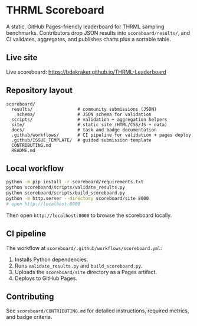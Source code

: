 # THRML Scoreboard

A static, GitHub Pages–friendly leaderboard for THRML sampling benchmarks. Contributors drop JSON results into `scoreboard/results/`, and CI validates, aggregates, and publishes charts plus a sortable table.

## Live site

Live scoreboard: https://bdekraker.github.io/THRML-Leaderboard

## Repository layout

```
scoreboard/
  results/                 # community submissions (JSON)
    schema/                # JSON schema for validation
  scripts/                 # validation + aggregation helpers
  site/                    # static site (HTML/CSS/JS + data)
  docs/                    # task and badge documentation
  .github/workflows/       # CI pipeline for validation + pages deploy
  .github/ISSUE_TEMPLATE/  # guided submission template
  CONTRIBUTING.md
  README.md
```

## Local workflow

```bash
python -m pip install -r scoreboard/requirements.txt
python scoreboard/scripts/validate_results.py
python scoreboard/scripts/build_scoreboard.py
python -m http.server --directory scoreboard/site 8000
# open http://localhost:8000
```

Then open `http://localhost:8000` to browse the scoreboard locally.

## CI pipeline

The workflow at `scoreboard/.github/workflows/scoreboard.yml`:

1. Installs Python dependencies.
2. Runs `validate_results.py` and `build_scoreboard.py`.
3. Uploads the `scoreboard/site` directory as a Pages artifact.
4. Deploys to GitHub Pages.

## Contributing

See `scoreboard/CONTRIBUTING.md` for detailed instructions, required metrics, and badge criteria.
